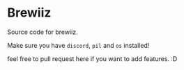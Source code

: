 # Brewiiz
Source code for brewiiz.

Make sure you have `discord`, `pil` and `os` installed!

feel free to pull request here if you want to add features. :D


